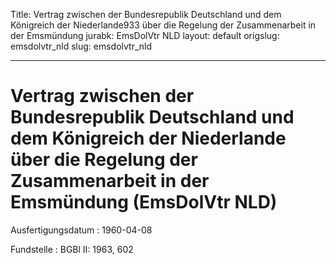 Title: Vertrag zwischen der Bundesrepublik Deutschland und dem Königreich der Niederlande933
  über die Regelung der Zusammenarbeit in der Emsmündung
jurabk: EmsDolVtr NLD
layout: default
origslug: emsdolvtr_nld
slug: emsdolvtr_nld

---

# Vertrag zwischen der Bundesrepublik Deutschland und dem Königreich der Niederlande über die Regelung der Zusammenarbeit in der Emsmündung (EmsDolVtr NLD)

Ausfertigungsdatum
:   1960-04-08

Fundstelle
:   BGBl II: 1963, 602

